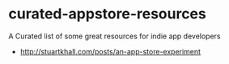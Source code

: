 # curated-appstore-resources
A Curated list of some great resources for indie app developers

* http://stuartkhall.com/posts/an-app-store-experiment
